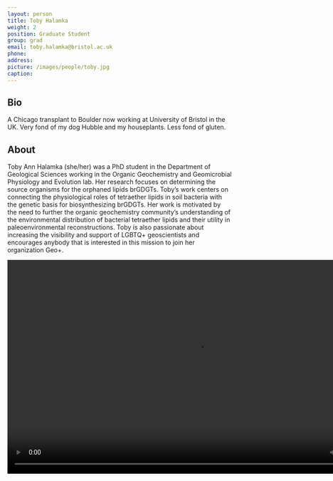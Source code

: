 ```yaml
---
layout: person
title: Toby Halamka
weight: 2
position: Graduate Student
group: grad
email: toby.halamka@bristol.ac.uk
phone:
address:
picture: /images/people/toby.jpg
caption:
---
```


## Bio

A Chicago transplant to Boulder now working at University of Bristol in the UK. Very fond of my dog Hubble and my houseplants. Less fond of gluten.

## About

Toby Ann Halamka (she/her) was a PhD student in the Department of Geological Sciences working in the Organic Geochemistry and Geomicrobial Physiology and Evolution lab. Her research focuses on determining the source organisms for the orphaned lipids brGDGTs. Toby’s work centers on connecting the physiological roles of tetraether lipids in soil bacteria with the genetic basis for biosynthesizing brGDGTs. Her work is motivated by the need to further the organic geochemistry community’s understanding of the environmental distribution of bacterial tetraether lipids and their utility in paleoenvironmental reconstructions. Toby is also passionate about increasing the visibility and support of LGBTQ+ geoscientists and encourages anybody that is interested in this mission to join her organization Geo+.


<center>
<video width="853" height="480" controls>
  <source type="video/mp4" src="/images/people/toby_video.mp4">
</video>
</center>

